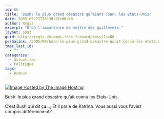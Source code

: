 ```yaml
---
id: 66
title: 'Bush: le plus grand désastre qu’aient connu les Etats-Unis'
date: 2005-09-21T23:30:02+00:00
author: Régis
excerpt: "D'où l'importance de mettre des guillemets."
layout: post
guid: http://regis.decamps.free.fr/wordpress/?p=66
permalink: /2005/09/bush-le-plus-grand-desastre-quait-connu-les-etats-unis/
tmac_last_id:
  - ""
categories:
  - Actualités
  - Politique
tags:
  - Humour
---
```

<a href=http://theimagehosting.com>![Image Hosted by The Image Hosting](http://images5.theimagehosting.com/bush_disaster.jpg)</a>

Bush: le plus grand désastre qu’ait connu les Etats-Unis. 

C’est Bush qui dit ça…; Et il parle de Katrina. Vous aussi vous l’aviez compris différemment?
